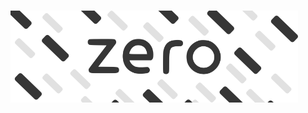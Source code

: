 ### <img src="https://raw.githubusercontent.com/patrikzudel/patrikzudel/main/LogoDark.png?sanitize=true#gh-light-mode-only" alt="Logo">

<!--
**patrikzudel/patrikzudel** is a ✨ _special_ ✨ repository because its `README.md` (this file) appears on your GitHub profile.

Here are some ideas to get you started:

- 🔭 I’m currently working on ...
- 🌱 I’m currently learning ...
- 👯 I’m looking to collaborate on ...
- 🤔 I’m looking for help with ...
- 💬 Ask me about ...
- 📫 How to reach me: ...
- 😄 Pronouns: ...
- ⚡ Fun fact: ...
-->
